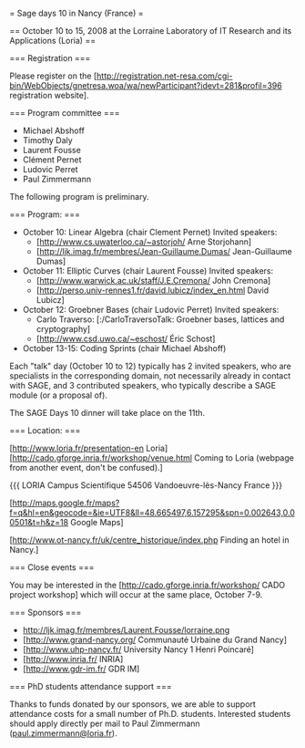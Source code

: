 = Sage days 10 in Nancy (France) =

== October 10 to 15, 2008 at the Lorraine Laboratory of IT Research and its Applications (Loria) ==

=== Registration ===

Please register on the [http://registration.net-resa.com/cgi-bin/WebObjects/gnetresa.woa/wa/newParticipant?idevt=281&profil=396 registration website].

=== Program committee ===

   * Michael Abshoff
   * Timothy Daly
   * Laurent Fousse
   * Clément Pernet
   * Ludovic Perret
   * Paul Zimmermann

The following program is preliminary.

=== Program: ===

   * October 10: Linear Algebra (chair Clement Pernet)
     Invited speakers:
       * [http://www.cs.uwaterloo.ca/~astorjoh/ Arne Storjohann]
       * [http://ljk.imag.fr/membres/Jean-Guillaume.Dumas/ Jean-Guillaume Dumas]
   * October 11: Elliptic Curves (chair Laurent Fousse)
     Invited speakers:
       * [http://www.warwick.ac.uk/staff/J.E.Cremona/ John Cremona]
       * [http://perso.univ-rennes1.fr/david.lubicz/index_en.html David Lubicz]
   * October 12: Groebner Bases (chair Ludovic Perret)
     Invited speakers:
       * Carlo Traverso: [:/CarloTraversoTalk: Groebner bases, lattices and cryptography]
       * [http://www.csd.uwo.ca/~eschost/ Éric Schost]
   * October 13-15: Coding Sprints (chair Michael Abshoff)

Each "talk" day (October 10 to 12) typically has 2 invited speakers, who are
specialists in the corresponding domain, not necessarily already in contact
with SAGE, and 3 contributed speakers, who typically describe a SAGE module
(or a proposal of).

The SAGE Days 10 dinner will take place on the 11th.

=== Location: ===

[http://www.loria.fr/presentation-en Loria] [http://cado.gforge.inria.fr/workshop/venue.html Coming to Loria (webpage from another event, don't be confused).]


{{{
   LORIA
   Campus Scientifique
   54506 Vandoeuvre-lès-Nancy
   France
}}}

[http://maps.google.fr/maps?f=q&hl=en&geocode=&ie=UTF8&ll=48.665497,6.157295&spn=0.002643,0.00501&t=h&z=18 Google Maps]

[http://www.ot-nancy.fr/uk/centre_historique/index.php Finding an hotel in Nancy.]

=== Close events ===

You may be interested in the [http://cado.gforge.inria.fr/workshop/ CADO project workshop]
which will occur at the same place, October 7-9.

=== Sponsors ===

   * http://ljk.imag.fr/membres/Laurent.Fousse/lorraine.png
   * [http://www.grand-nancy.org/ Communauté Urbaine du Grand Nancy]
   * [http://www.uhp-nancy.fr/ University Nancy 1 Henri Poincaré]
   * [http://www.inria.fr/ INRIA]
   * [http://www.gdr-im.fr/ GDR IM]

=== PhD students attendance support ===

Thanks to funds donated by our sponsors, we are able to support attendance costs for a small number of Ph.D. students.
Interested students should apply directly per mail to Paul Zimmermann (<paul.zimmermann@loria.fr>).
